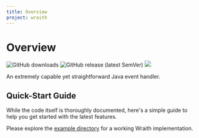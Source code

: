 ```yaml
---
title: Overview
project: wraith
---
```


# Overview

![GitHub downloads](https://img.shields.io/github/downloads/7orivorian/Wraith/total?style=flat-square)
![GitHub release (latest SemVer)](https://img.shields.io/github/v/release/7orivorian/Wraith?style=flat-square)
[![](https://jitci.com/gh/7orivorian/Wraith/svg)](https://jitci.com/gh/7orivorian/Wraith)

An extremely capable yet straightforward Java event handler.

## Quick-Start Guide

While the code itself is thoroughly documented, here's a simple guide to help
you get started with the latest features.

Please explore the [example directory](./examples/java/me/tori/example) for
a working Wraith implementation.